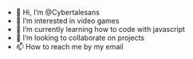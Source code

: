 - 👋 Hi, I’m @Cybertalesans
- 👀 I’m interested in video games
- 🌱 I’m currently learning how to code with javascript
- 💞️ I’m looking to collaborate on projects
- 📫 How to reach me by my email

<!---
Cybertalesans/Cybertalesans is a ✨ special ✨ repository because its `README.md` (this file) appears on your GitHub profile.
You can click the Preview link to take a look at your changes.
--->
